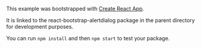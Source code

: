 This example was bootstrapped with [Create React App](https://github.com/facebook/create-react-app).

It is linked to the react-bootstrap-alertdialog package in the parent directory for development purposes.

You can run `npm install` and then `npm start` to test your package.
